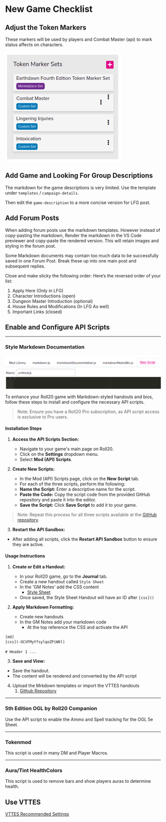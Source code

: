 # New Game Checklist

## Adjust the Token Markers

These markers will be used by players and Combat Master (api) to mark status affects on characters.

![Token Markers](https://raw.githubusercontent.com/Tougher-Together-DnD/default-game-assets/refs/heads/main/tutorials/images/token-marker-sets.png)

## Add Game and Looking For Group Descriptions

The markdown for the game descriptions is very limited. Use the template under `templates` / `campaign-details`.

Then edit the `game-description` to a more concise version for LFG post.

## Add Forum Posts

When adding forum posts use the markdown templates. However instead of copy-pasting the markdown, Render the markdown in the VS Code previewer and copy-paste the rendered version. This will retain images and styling in the forum post.

Some Markdown documents may contain too much data to be successfully saved in one Forum Post. Break these up into one main post and subsequent replies.

Close and make sticky the following order:
Here’s the reversed order of your list:

1. Apply Here (Only in LFG)  
2. Character Introductions (open)  
3. Dungeon Master Introduction (optional)  
4. House Rules and Modifications (In LFG As well)  
5. Important Links (closed)

## Enable and Configure API Scripts

***

### Style Markdown Documentation

![Style Markdown API Scripts](https://raw.githubusercontent.com/Tougher-Together-DnD/default-game-assets/refs/heads/main/tutorials/images/style-markdown-api-scripts.png)


To enhance your Roll20 game with Markdown-styled handouts and bios, follow these steps to install and configure the necessary API scripts.

>Note:
>Ensure you have a Roll20 Pro subscription, as API script access is exclusive to Pro users. 

#### Installation Steps

1. **Access the API Scripts Section:**
   - Navigate to your game's main page on Roll20.
   - Click on the **Settings** dropdown menu.
   - Select **Mod (API) Scripts**.

2. **Create New Scripts:**
   - In the Mod (API) Scripts page, click on the **New Script** tab.
   - For each of the three scripts, perform the following:
   - **Name the Script:** Enter a descriptive name for the script.
   - **Paste the Code:** Copy the script code from the provided GitHub repository and paste it into the editor.
   - **Save the Script:** Click **Save Script** to add it to your game.

>Note:
>Repeat this process for all three scripts available at the [GitHub repository](https://github.com/Tougher-Together-DnD/default-game-assets/tree/main/api/style-markdown-handouts).

3. **Restart the API Sandbox:**
- After adding all scripts, click the **Restart API Sandbox** button to ensure they are active.

#### Usage Instructions

1. **Create or Edit a Handout:**
   - In your Roll20 game, go to the **Journal** tab.
   - Create a new handout called `Style Sheet`
   - In the 'GM Notes' add the CSS content
     - [Style Sheet](https://github.com/Tougher-Together-DnD/default-game-assets/blob/main/templates/handouts/ttd-default.css)
   - Once saved, the Style Sheet Handout will have an ID after `[css]()` 

2. **Apply Markdown Formatting:**
   - Create new handouts
   - In the GM Notes add your markdown code
     - At the top reference the CSS and activate the API
```
[md]
[css](-OCVFMyYfsylqoZPiW6l)

# Header 1 ...
```

3. **Save and View:**
- Save the handout.
- The content will be rendered and converted by the API script

4. Upload the Mrkdown templates or import the VTTES handouts
   1. [Github Repository](https://github.com/Tougher-Together-DnD/default-game-assets/tree/main/handouts/quick-reference)

***

### 5th Edition OGL by Roll20 Companion

Use the API script to enable the Ammo and Spell tracking for the OGL 5e Sheet.

***

### Tokenmod

This script is used in many DM and Player Macros.

***

### Aura/Tint HealthColors

This script is used to remove bars and show players auras to determine health.

## Use VTTES

[VTTES Recommended Settings]()

